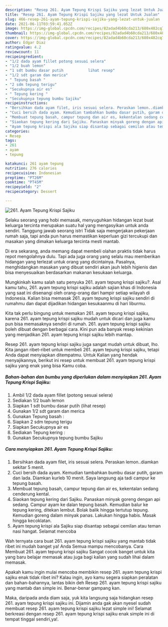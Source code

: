 ```yaml
---
description: "Resep 261. Ayam Tepung Krispi Sajiku yang lezat Untuk Jualan"
title: "Resep 261. Ayam Tepung Krispi Sajiku yang lezat Untuk Jualan"
slug: 466-resep-261-ayam-tepung-krispi-sajiku-yang-lezat-untuk-jualan
date: 2021-06-11T03:59:41.052Z
image: https://img-global.cpcdn.com/recipes/82adad4b60cda213/680x482cq70/261-ayam-tepung-krispi-sajiku-foto-resep-utama.jpg
thumbnail: https://img-global.cpcdn.com/recipes/82adad4b60cda213/680x482cq70/261-ayam-tepung-krispi-sajiku-foto-resep-utama.jpg
cover: https://img-global.cpcdn.com/recipes/82adad4b60cda213/680x482cq70/261-ayam-tepung-krispi-sajiku-foto-resep-utama.jpg
author: Edgar Diaz
ratingvalue: 4.2
reviewcount: 11
recipeingredient:
- "1/2 dada ayam fillet potong sesuai selera"
- "1/2 buah lemon"
- "1 sdt bumbu dasar putih           lihat resep"
- "1/2 sdt garam dan merica"
- " Tepung basah "
- "2 sdm tepung terigu"
- "Secukupnya air es"
- " Tepung kering "
- "Secukupnya tepung bumbu Sajiku"
recipeinstructions:
- "Bersihkan dada ayam filet, iris sesuai selera. Peraskan lemon..diamkan sekitar 5 menit."
- "Cuci bersih dada ayam. Kemudian tambahkan bumbu dasar putih, garam dan lada. Diamkan kurleb 10 menit. Saya langsung aja tadi campur ke tepung basah."
- "Membuat tepung basah, campur tepung dan air es, kekentalan sedang cenderung kental."
- "Siaokan tepung kering dari Sajiku. Panaskan minyak goreng dengan api sedang. Campur ayam ke dalan tepung basah. Kemudian balur ke tepung kering, ditekan lembut. Bolak balik hingga tertutup tepung. Kemudian goreng dalam minyak panas. Lakukan hingga habis. Masak hingga kecoklatan."
- "Ayam tepung krispi ala Sajiku siap disantap sebagai cemilan atau teman nasi hangat. Selamat mencoba"
categories:
- Resep
tags:
- 261
- ayam
- tepung

katakunci: 261 ayam tepung 
nutrition: 276 calories
recipecuisine: Indonesian
preptime: "PT26M"
cooktime: "PT45M"
recipeyield: "2"
recipecategory: Dessert

---
```



![261. Ayam Tepung Krispi Sajiku](https://img-global.cpcdn.com/recipes/82adad4b60cda213/680x482cq70/261-ayam-tepung-krispi-sajiku-foto-resep-utama.jpg)

Selaku seorang yang hobi memasak, menyuguhkan hidangan lezat buat keluarga tercinta merupakan suatu hal yang mengasyikan untuk anda sendiri. Tanggung jawab seorang istri Tidak saja mengerjakan pekerjaan rumah saja, tapi anda pun harus memastikan keperluan gizi tercukupi dan masakan yang dimakan keluarga tercinta mesti mantab.

Di era  sekarang, anda memang dapat membeli olahan praktis tidak harus repot mengolahnya dulu. Tapi ada juga orang yang selalu mau memberikan hidangan yang terlezat untuk orang yang dicintainya. Pasalnya, menghidangkan masakan yang dibuat sendiri akan jauh lebih higienis dan bisa menyesuaikan berdasarkan makanan kesukaan keluarga. 



Mungkinkah kamu salah satu penyuka 261. ayam tepung krispi sajiku?. Asal kamu tahu, 261. ayam tepung krispi sajiku adalah sajian khas di Indonesia yang saat ini disenangi oleh orang-orang dari hampir setiap wilayah di Indonesia. Kalian bisa memasak 261. ayam tepung krispi sajiku sendiri di rumahmu dan dapat dijadikan hidangan kesukaanmu di hari liburmu.

Kita tak perlu bingung untuk memakan 261. ayam tepung krispi sajiku, karena 261. ayam tepung krispi sajiku mudah untuk dicari dan juga kamu pun bisa memasaknya sendiri di rumah. 261. ayam tepung krispi sajiku boleh dibuat dengan berbagai cara. Kini pun ada banyak resep kekinian yang menjadikan 261. ayam tepung krispi sajiku lebih mantap.

Resep 261. ayam tepung krispi sajiku juga sangat mudah untuk dibuat, lho. Kita jangan ribet-ribet untuk membeli 261. ayam tepung krispi sajiku, tetapi Anda dapat menyiapkan ditempatmu. Untuk Kalian yang hendak menyajikannya, berikut ini resep untuk membuat 261. ayam tepung krispi sajiku yang enak yang bisa Kamu coba.

<!--inarticleads1-->

##### Bahan-bahan dan bumbu yang diperlukan dalam menyiapkan 261. Ayam Tepung Krispi Sajiku:

1. Ambil 1/2 dada ayam fillet (potong sesuai selera)
1. Sediakan 1/2 buah lemon
1. Siapkan 1 sdt bumbu dasar putih           (lihat resep)
1. Gunakan 1/2 sdt garam dan merica
1. Gunakan  Tepung basah :
1. Siapkan 2 sdm tepung terigu
1. Siapkan Secukupnya air es
1. Sediakan  Tepung kering :
1. Gunakan Secukupnya tepung bumbu Sajiku




<!--inarticleads2-->

##### Cara menyiapkan 261. Ayam Tepung Krispi Sajiku:

1. Bersihkan dada ayam filet, iris sesuai selera. Peraskan lemon..diamkan sekitar 5 menit.
1. Cuci bersih dada ayam. Kemudian tambahkan bumbu dasar putih, garam dan lada. Diamkan kurleb 10 menit. Saya langsung aja tadi campur ke tepung basah.
1. Membuat tepung basah, campur tepung dan air es, kekentalan sedang cenderung kental.
1. Siaokan tepung kering dari Sajiku. Panaskan minyak goreng dengan api sedang. Campur ayam ke dalan tepung basah. Kemudian balur ke tepung kering, ditekan lembut. Bolak balik hingga tertutup tepung. Kemudian goreng dalam minyak panas. Lakukan hingga habis. Masak hingga kecoklatan.
1. Ayam tepung krispi ala Sajiku siap disantap sebagai cemilan atau teman nasi hangat. Selamat mencoba




Wah ternyata cara buat 261. ayam tepung krispi sajiku yang mantab tidak ribet ini mudah banget ya! Anda Semua mampu mencobanya. Cara Membuat 261. ayam tepung krispi sajiku Sangat cocok banget untuk kita yang baru belajar memasak atau juga bagi kalian yang sudah lihai dalam memasak.

Apakah kamu ingin mulai mencoba membikin resep 261. ayam tepung krispi sajiku enak tidak ribet ini? Kalau ingin, ayo kamu segera siapkan peralatan dan bahan-bahannya, lantas bikin deh Resep 261. ayam tepung krispi sajiku yang mantab dan simple ini. Benar-benar gampang kan. 

Maka, daripada anda diam saja, yuk kita langsung saja hidangkan resep 261. ayam tepung krispi sajiku ini. Dijamin anda gak akan nyesel sudah membuat resep 261. ayam tepung krispi sajiku lezat simple ini! Selamat berkreasi dengan resep 261. ayam tepung krispi sajiku enak simple ini di tempat tinggal sendiri,ya!.

